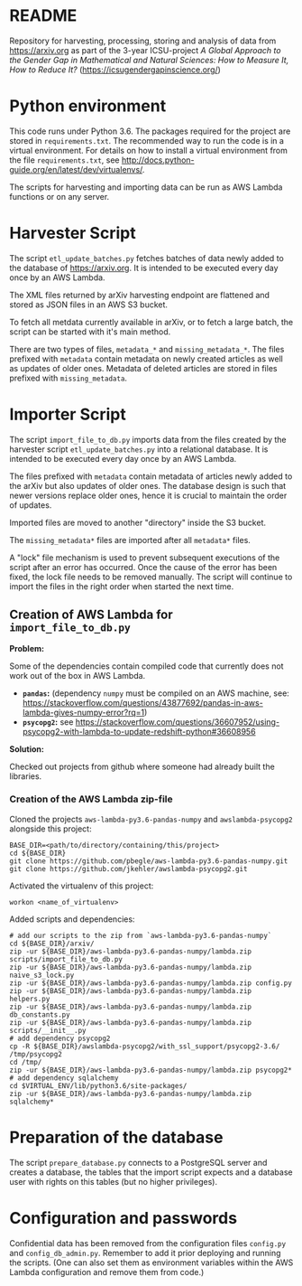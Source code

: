# README #

Repository for harvesting, processing, storing and analysis of data from <https://arxiv.org> as part of
the 3-year ICSU-project *A Global Approach to the Gender Gap in Mathematical and Natural Sciences:
How to Measure It, How to Reduce It?* (https://icsugendergapinscience.org/)

# Python environment

This code runs under Python 3.6. The packages required for the project are stored in `requirements.txt`.
The recommended way to run the code is in a virtual environment. For details on how to install a
virtual environment from the file `requirements.txt`, see <http://docs.python-guide.org/en/latest/dev/virtualenvs/>.

The scripts for harvesting and importing data can be run as AWS Lambda functions or on any server.

# Harvester Script

The script `etl_update_batches.py` fetches batches of data newly added to the
database of <https://arxiv.org>. It is intended to be executed every day once by an AWS Lambda.

The XML files returned by arXiv harvesting endpoint are flattened and stored as JSON files
in an AWS S3 bucket.


To fetch all metdata currently available in arXiv, or to fetch a large batch,
the script can be started with it's main method.

There are two types of files, `metadata_*` and `missing_metadata_*`.
The files prefixed with `metadata` contain metadata on newly created articles as well as updates of older ones.
Metadata of deleted articles are stored in files prefixed with `missing_metadata`.


# Importer Script

The script `import_file_to_db.py` imports data from the files created by the harvester script
`etl_update_batches.py` into a relational database. It is intended to be executed every day once by an AWS Lambda.

The files prefixed with `metadata` contain metadata of articles newly added to the arXiv
but also updates of older ones.
The database design is such that newer versions replace older ones, hence it is crucial to maintain
the order of updates.

Imported files are moved to another "directory" inside the S3 bucket.

The `missing_metadata*` files are imported after all `metadata*` files.

A "lock" file mechanism is used to prevent subsequent executions of the
script after an error has occurred. Once the cause of the error has been
fixed, the lock file needs to be removed manually. The script will
continue to import the files in the right order when started the next time.

## Creation of AWS Lambda for `import_file_to_db.py`

**Problem:**

Some of the dependencies contain compiled code that currently does not work
out of the box in AWS Lambda.

- **`pandas`:** (dependency `numpy` must be compiled on an AWS machine,
see: https://stackoverflow.com/questions/43877692/pandas-in-aws-lambda-gives-numpy-error?rq=1)
- **`psycopg2`:** see https://stackoverflow.com/questions/36607952/using-psycopg2-with-lambda-to-update-redshift-python#36608956

**Solution:**

Checked out projects from github where someone had already built the libraries.

### Creation of the AWS Lambda zip-file

Cloned the projects `aws-lambda-py3.6-pandas-numpy` and `awslambda-psycopg2` alongside this project:
```
BASE_DIR=<path/to/directory/containing/this/project>
cd ${BASE_DIR}
git clone https://github.com/pbegle/aws-lambda-py3.6-pandas-numpy.git
git clone https://github.com/jkehler/awslambda-psycopg2.git
```


Activated the virtualenv of this project:
```
workon <name_of_virtualenv>
```

Added scripts and dependencies:

```
# add our scripts to the zip from `aws-lambda-py3.6-pandas-numpy`
cd ${BASE_DIR}/arxiv/
zip -ur ${BASE_DIR}/aws-lambda-py3.6-pandas-numpy/lambda.zip scripts/import_file_to_db.py
zip -ur ${BASE_DIR}/aws-lambda-py3.6-pandas-numpy/lambda.zip naive_s3_lock.py
zip -ur ${BASE_DIR}/aws-lambda-py3.6-pandas-numpy/lambda.zip config.py
zip -ur ${BASE_DIR}/aws-lambda-py3.6-pandas-numpy/lambda.zip helpers.py
zip -ur ${BASE_DIR}/aws-lambda-py3.6-pandas-numpy/lambda.zip db_constants.py
zip -ur ${BASE_DIR}/aws-lambda-py3.6-pandas-numpy/lambda.zip scripts/__init__.py
# add dependency psycopg2
cp -R ${BASE_DIR}/awslambda-psycopg2/with_ssl_support/psycopg2-3.6/ /tmp/psycopg2
cd /tmp/
zip -ur ${BASE_DIR}/aws-lambda-py3.6-pandas-numpy/lambda.zip psycopg2*
# add dependency sqlalchemy
cd $VIRTUAL_ENV/lib/python3.6/site-packages/
zip -ur ${BASE_DIR}/aws-lambda-py3.6-pandas-numpy/lambda.zip sqlalchemy*
```


# Preparation of the database

The script `prepare_database.py` connects to a PostgreSQL server and
creates a database, the tables that the import script expects
and a database user with rights on this tables (but no higher privileges).


# Configuration and passwords

Confidential data has been removed from the configuration files
`config.py` and `config_db_admin.py`. Remember to add it prior
deploying and running the scripts.
(One can also set them as environment variables within the AWS Lambda configuration and remove them from code.)


